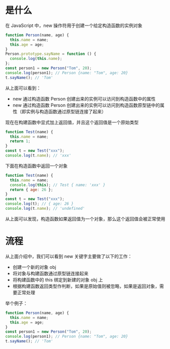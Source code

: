 # 是什么

在 JavaScript 中，new 操作符用于创建一个给定构造函数的实例对象

```javascript
function Person(name, age) {
  this.name = name;
  this.age = age;
}
Person.prototype.sayName = function () {
  console.log(this.name);
};
const person1 = new Person("Tom", 20);
console.log(person1); // Person {name: "Tom", age: 20}
t.sayName(); // 'Tom'
```

从上面可以看到：

- new 通过构造函数 Person 创建出来的实例可以访问到构造函数中的属性
- new 通过构造函数 Person 创建出来的实例可以访问到构造函数原型链中的属性（即实例与构造函数通过原型链连接了起来）

现在在构建函数中显式加上返回值，并且这个返回值是一个原始类型

```javascript
function Test(name) {
  this.name = name;
  return 1;
}
const t = new Test("xxx");
console.log(t.name); // 'xxx'
```

下面在构造函数中返回一个对象

```javascript
function Test(name) {
  this.name = name;
  console.log(this); // Test { name: 'xxx' }
  return { age: 26 };
}
const t = new Test("xxx");
console.log(t); // { age: 26 }
console.log(t.name); // 'undefined'
```

从上面可以发现，构造函数如果返回值为一个对象，那么这个返回值会被正常使用

# 流程

从上面介绍中，我们可以看到 new 关键字主要做了以下的工作：

- 创建一个新的对象 obj
- 将对象与构建函数通过原型链连接起来
- 将构建函数中的 this 绑定到新建的对象 obj 上
- 根据构建函数返回类型作判断，如果是原始值则被忽略，如果是返回对象，需要正常处理

举个例子：

```javascript
function Person(name, age) {
  this.name = name;
  this.age = age;
}
const person1 = new Person("Tom", 20);
console.log(person1); // Person {name: "Tom", age: 20}
t.sayName(); // 'Tom'
```
